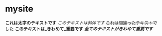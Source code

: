 # mysite

**これは太字のテキストです**
*このテキストは斜体です*
~~これは間違ったテキストでした~~
**このテキストは_きわめて_重要です**
***全てのテキストがきわめて重要です***